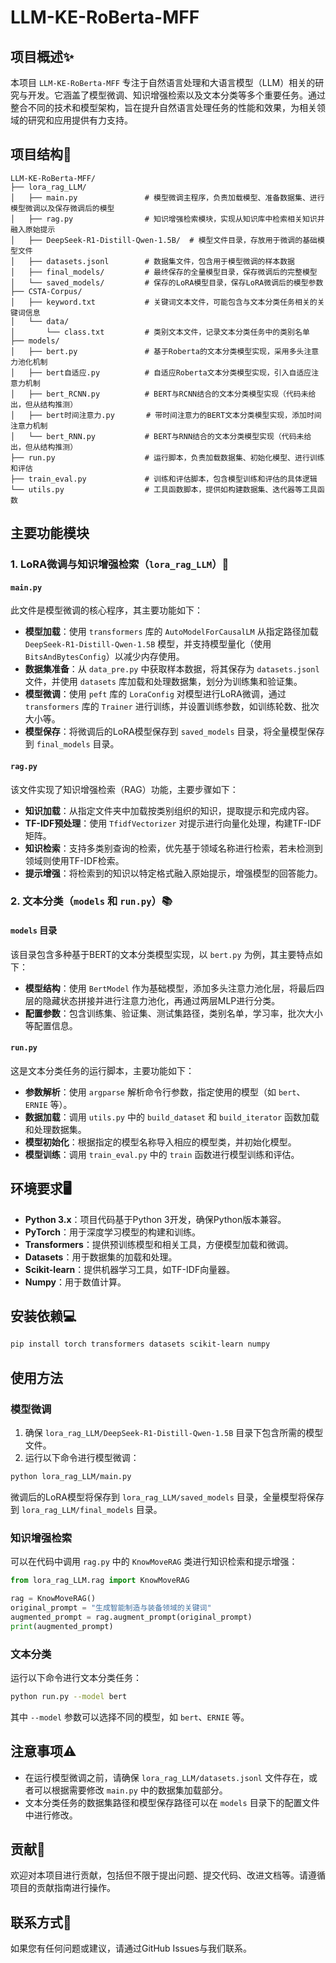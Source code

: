 # LLM-KE-RoBerta-MFF

## 项目概述✨
本项目 `LLM-KE-RoBerta-MFF` 专注于自然语言处理和大语言模型（LLM）相关的研究与开发。它涵盖了模型微调、知识增强检索以及文本分类等多个重要任务。通过整合不同的技术和模型架构，旨在提升自然语言处理任务的性能和效果，为相关领域的研究和应用提供有力支持。

## 项目结构📁
```
LLM-KE-RoBerta-MFF/
├── lora_rag_LLM/
│   ├── main.py               # 模型微调主程序，负责加载模型、准备数据集、进行模型微调以及保存微调后的模型
│   ├── rag.py                # 知识增强检索模块，实现从知识库中检索相关知识并融入原始提示
│   ├── DeepSeek-R1-Distill-Qwen-1.5B/  # 模型文件目录，存放用于微调的基础模型文件
│   ├── datasets.jsonl        # 数据集文件，包含用于模型微调的样本数据
│   ├── final_models/         # 最终保存的全量模型目录，保存微调后的完整模型
│   └── saved_models/         # 保存的LoRA模型目录，保存LoRA微调后的模型参数
├── CSTA-Corpus/
│   ├── keyword.txt           # 关键词文本文件，可能包含与文本分类任务相关的关键词信息
│   └── data/
│       └── class.txt         # 类别文本文件，记录文本分类任务中的类别名单
├── models/
│   ├── bert.py               # 基于Roberta的文本分类模型实现，采用多头注意力池化机制
│   ├── bert自适应.py          # 自适应Roberta文本分类模型实现，引入自适应注意力机制
│   ├── bert_RCNN.py          # BERT与RCNN结合的文本分类模型实现（代码未给出，但从结构推测）
│   ├── bert时间注意力.py       # 带时间注意力的BERT文本分类模型实现，添加时间注意力机制
│   └── bert_RNN.py           # BERT与RNN结合的文本分类模型实现（代码未给出，但从结构推测）
├── run.py                    # 运行脚本，负责加载数据集、初始化模型、进行训练和评估
├── train_eval.py             # 训练和评估脚本，包含模型训练和评估的具体逻辑
└── utils.py                  # 工具函数脚本，提供如构建数据集、迭代器等工具函数
```

## 主要功能模块

### 1. LoRA微调与知识增强检索（`lora_rag_LLM`）🧠

#### `main.py`
此文件是模型微调的核心程序，其主要功能如下：
- **模型加载**：使用 `transformers` 库的 `AutoModelForCausalLM` 从指定路径加载 `DeepSeek-R1-Distill-Qwen-1.5B` 模型，并支持模型量化（使用 `BitsAndBytesConfig`）以减少内存使用。
- **数据集准备**：从 `data_pre.py` 中获取样本数据，将其保存为 `datasets.jsonl` 文件，并使用 `datasets` 库加载和处理数据集，划分为训练集和验证集。
- **模型微调**：使用 `peft` 库的 `LoraConfig` 对模型进行LoRA微调，通过 `transformers` 库的 `Trainer` 进行训练，并设置训练参数，如训练轮数、批次大小等。
- **模型保存**：将微调后的LoRA模型保存到 `saved_models` 目录，将全量模型保存到 `final_models` 目录。

#### `rag.py`
该文件实现了知识增强检索（RAG）功能，主要步骤如下：
- **知识加载**：从指定文件夹中加载按类别组织的知识，提取提示和完成内容。
- **TF-IDF预处理**：使用 `TfidfVectorizer` 对提示进行向量化处理，构建TF-IDF矩阵。
- **知识检索**：支持多类别查询的检索，优先基于领域名称进行检索，若未检测到领域则使用TF-IDF检索。
- **提示增强**：将检索到的知识以特定格式融入原始提示，增强模型的回答能力。

### 2. 文本分类（`models` 和 `run.py`）📚

#### `models` 目录
该目录包含多种基于BERT的文本分类模型实现，以 `bert.py` 为例，其主要特点如下：
- **模型结构**：使用 `BertModel` 作为基础模型，添加多头注意力池化层，将最后四层的隐藏状态拼接并进行注意力池化，再通过两层MLP进行分类。
- **配置参数**：包含训练集、验证集、测试集路径，类别名单，学习率，批次大小等配置信息。

#### `run.py`
这是文本分类任务的运行脚本，主要功能如下：
- **参数解析**：使用 `argparse` 解析命令行参数，指定使用的模型（如 `bert`、`ERNIE` 等）。
- **数据加载**：调用 `utils.py` 中的 `build_dataset` 和 `build_iterator` 函数加载和处理数据集。
- **模型初始化**：根据指定的模型名称导入相应的模型类，并初始化模型。
- **模型训练**：调用 `train_eval.py` 中的 `train` 函数进行模型训练和评估。

## 环境要求🖥️
- **Python 3.x**：项目代码基于Python 3开发，确保Python版本兼容。
- **PyTorch**：用于深度学习模型的构建和训练。
- **Transformers**：提供预训练模型和相关工具，方便模型加载和微调。
- **Datasets**：用于数据集的加载和处理。
- **Scikit-learn**：提供机器学习工具，如TF-IDF向量器。
- **Numpy**：用于数值计算。

## 安装依赖💻
```bash
pip install torch transformers datasets scikit-learn numpy
```

## 使用方法

### 模型微调
1. 确保 `lora_rag_LLM/DeepSeek-R1-Distill-Qwen-1.5B` 目录下包含所需的模型文件。
2. 运行以下命令进行模型微调：
```bash
python lora_rag_LLM/main.py
```
微调后的LoRA模型将保存到 `lora_rag_LLM/saved_models` 目录，全量模型将保存到 `lora_rag_LLM/final_models` 目录。

### 知识增强检索
可以在代码中调用 `rag.py` 中的 `KnowMoveRAG` 类进行知识检索和提示增强：
```python
from lora_rag_LLM.rag import KnowMoveRAG

rag = KnowMoveRAG()
original_prompt = "生成智能制造与装备领域的关键词"
augmented_prompt = rag.augment_prompt(original_prompt)
print(augmented_prompt)
```

### 文本分类
运行以下命令进行文本分类任务：
```bash
python run.py --model bert
```
其中 `--model` 参数可以选择不同的模型，如 `bert`、`ERNIE` 等。

## 注意事项⚠️
- 在运行模型微调之前，请确保 `lora_rag_LLM/datasets.jsonl` 文件存在，或者可以根据需要修改 `main.py` 中的数据集加载部分。
- 文本分类任务的数据集路径和模型保存路径可以在 `models` 目录下的配置文件中进行修改。

## 贡献🤝
欢迎对本项目进行贡献，包括但不限于提出问题、提交代码、改进文档等。请遵循项目的贡献指南进行操作。

## 联系方式📧
如果您有任何问题或建议，请通过GitHub Issues与我们联系。
